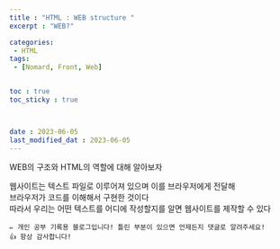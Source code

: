 ```yaml
---
title : "HTML : WEB structure "
excerpt : "WEB?"

categories: 
 - HTML
tags: 
 - [Nomard, Front, Web]


toc : true
toc_sticky : true



date : 2023-06-05
last_modified_dat : 2023-06-05
---
```

<div class='notice--info' markdown='1'>
WEB의 구조와 HTML의 역할에 대해 알아보자
</div>

웹사이트는 텍스트 파일로 이루어져 있으며 이를 브라우저에게 전달해  
브라우저가 코드를 이해해서 구현한 것이다  
따라서 우리는 어떤 텍스트를 어디에 작성할지를 알면 웹사이트를 제작할 수 있다  
    
```
✏️ 개인 공부 기록용 블로그입니다! 틀린 부분이 있으면 언제든지 댓글로 알려주세요!
👍 항상 감사합니다!
```